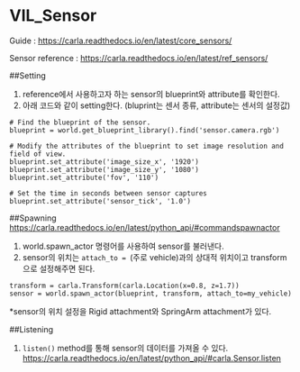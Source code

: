 # VIL_Sensor

Guide : https://carla.readthedocs.io/en/latest/core_sensors/

Sensor reference : https://carla.readthedocs.io/en/latest/ref_sensors/

##Setting

1. reference에서 사용하고자 하는 sensor의 blueprint와 attribute를 확인한다.
2. 아래 코드와 같이 setting한다. (bluprint는 센서 종류, attribute는 센서의 설정값)
```
# Find the blueprint of the sensor.
blueprint = world.get_blueprint_library().find('sensor.camera.rgb')

# Modify the attributes of the blueprint to set image resolution and field of view.
blueprint.set_attribute('image_size_x', '1920')
blueprint.set_attribute('image_size_y', '1080')
blueprint.set_attribute('fov', '110')

# Set the time in seconds between sensor captures
blueprint.set_attribute('sensor_tick', '1.0')
```

##Spawning
https://carla.readthedocs.io/en/latest/python_api/#commandspawnactor

1. world.spawn_actor 명령어를 사용하여 sensor를 불러낸다.
2. sensor의 위치는 ```attach_to = ```(주로 vehicle)과의 상대적 위치이고 transform으로 설정해주면 된다. 
```
transform = carla.Transform(carla.Location(x=0.8, z=1.7))
sensor = world.spawn_actor(blueprint, transform, attach_to=my_vehicle)
```

*sensor의 위치 설정을 Rigid attachment와 SpringArm attachment가 있다.

##Listening

1. ```listen()``` method를 통해 sensor의 데이터를 가져올 수 있다.
https://carla.readthedocs.io/en/latest/python_api/#carla.Sensor.listen
